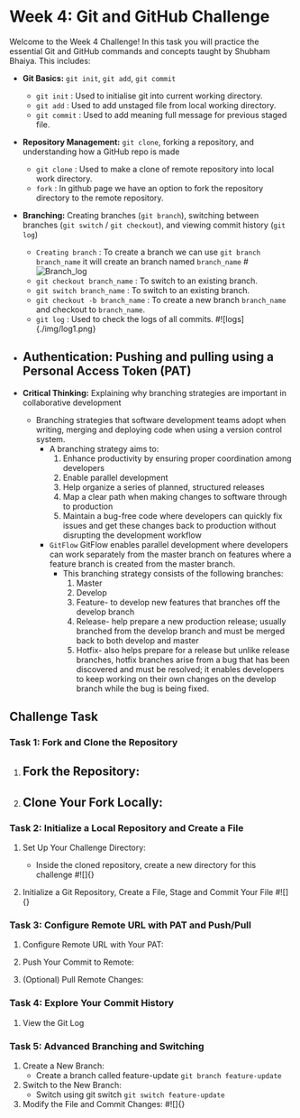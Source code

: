 # Week 4: Git and GitHub Challenge

Welcome to the Week 4 Challenge! In this task you will practice the essential Git and GitHub commands and concepts taught by Shubham Bhaiya. This includes:

- **Git Basics:** `git init`, `git add`, `git commit`
    - `git init` : Used to initialise git into current working directory.
    - `git add` : Used to add unstaged file from local working directory.
    - `git commit` : Used to add meaning full message for previous staged file.
- **Repository Management:** `git clone`, forking a repository, and understanding how a GitHub repo is made
    - `git clone` : Used to make a clone of remote repository into local work directory.
    - `fork` : In github page we have an option to fork the repository directory to the remote repository.
- **Branching:** Creating branches (`git branch`), switching between branches (`git switch` / `git checkout`), and viewing commit history (`git log`)
    - `Creating branch` : To create a branch we can use `git branch branch_name` it will create an branch named `branch_name`
    #![Branch_log](./img/log.png)
    - `git checkout branch_name` : To switch to an existing branch.
    - `git switch branch_name` : To switch to an existing branch.
    - `git checkout -b branch_name` : To create a new branch `branch_name` and checkout to `branch_name`.
    - `git log` : Used to check the logs of all commits.
    #![logs]{./img/log1.png}
- **Authentication:** Pushing and pulling using a Personal Access Token (PAT)
    - 

- **Critical Thinking:** Explaining why branching strategies are important in collaborative development
    - Branching strategies that software development teams adopt when writing, merging and deploying code when using a version control system. 
        - A branching strategy aims to:
            1. Enhance productivity by ensuring proper coordination among developers
            2. Enable parallel development
            3. Help organize a series of planned, structured releases
            4. Map a clear path when making changes to software through to production
            5. Maintain a bug-free code where developers can quickly fix issues and get these changes back to production without disrupting the development workflow
        - `GitFlow` GitFlow enables parallel development where developers can work separately from the master branch on features where a feature branch is created from the master branch.
            - This branching strategy consists of the following branches:
                1. Master 
                2. Develop
                3. Feature- to develop new features that branches off the develop branch 
                4. Release- help prepare a new production release; usually branched from the develop branch and must be merged back to both develop and master
                5. Hotfix- also helps prepare for a release but unlike release branches, hotfix branches arise from a bug that has been discovered and must be resolved; it enables developers to keep working on their own changes on the develop branch while the bug is being fixed.

## Challenge Task
### Task 1: Fork and Clone the Repository
1. Fork the Repository:
    - 
2. Clone Your Fork Locally:
    -

### Task 2: Initialize a Local Repository and Create a File
1. Set Up Your Challenge Directory:
    - Inside the cloned repository, create a new directory for this challenge
    #![]{}

2. Initialize a Git Repository, Create a File, Stage and Commit Your File
    #![]{}

### Task 3: Configure Remote URL with PAT and Push/Pull
1. Configure Remote URL with Your PAT:

2. Push Your Commit to Remote:

3. (Optional) Pull Remote Changes:

### Task 4: Explore Your Commit History
1. View the Git Log


### Task 5: Advanced Branching and Switching
1. Create a New Branch:
    - Create a branch called feature-update `git branch feature-update`
2. Switch to the New Branch:
    - Switch using git switch `git switch feature-update`
3. Modify the File and Commit Changes:
    #![]{}
    